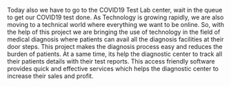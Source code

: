 Today also we have to go to the COVID19 Test Lab center, wait in the queue to get our COVID19 test done. As Technology is growing rapidly, we are
also moving to a technical world where everything we want to be online. So, with the help of this project we are bringing the use of technology in the
field of medical diagnosis where patients can avail all the diagnosis facilities at their door steps. This project makes the diagnosis process easy and
reduces the burden of patients. At a same time, its help the diagnostic center to track all their patients details with their test reports. This access friendly
software provides quick and effective services which helps the diagnostic center to increase their sales and profit.
